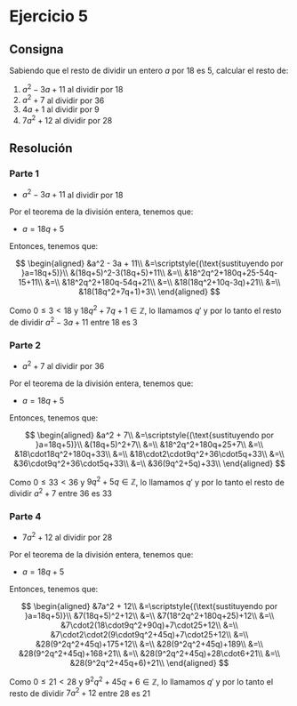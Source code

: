 # Ejercicio 5

## Consigna

Sabiendo que el resto de dividir un entero $a$ por 18 es 5, calcular el resto de:

1. $a^2 - 3a + 11$ al dividir por 18
2. $a^2 + 7$ al dividir por 36
3. $4a + 1$ al dividir por 9
4. $7a^2 + 12$ al dividir por 28

## Resolución

### Parte 1

- $a^2 - 3a + 11$ al dividir por 18

Por el teorema de la división entera, tenemos que:

- $a=18q+5$

Entonces, tenemos que:

$$
\begin{aligned}
&a^2 - 3a + 11\\
&=\scriptstyle{(\text{sustituyendo por }a=18q+5)}\\
&(18q+5)^2-3(18q+5)+11\\
&=\\
&18^2q^2+180q+25-54q-15+11\\
&=\\
&18^2q^2+180q-54q+21\\
&=\\
&18(18q^2+10q-3q)+21\\
&=\\
&18(18q^2+7q+1)+3\\
\end{aligned}
$$

Como $0\leq3<18$ y $18q^2+7q+1\in\mathbb{Z}$, lo llamamos $q'$ y por lo tanto el resto de dividir $a^2 - 3a + 11$ entre $18$ es $3$

### Parte 2

- $a^2 + 7$ al dividir por 36

Por el teorema de la división entera, tenemos que:

- $a=18q+5$

Entonces, tenemos que:

$$
\begin{aligned}
&a^2 + 7\\
&=\scriptstyle{(\text{sustituyendo por }a=18q+5)}\\
&(18q+5)^2+7\\
&=\\
&18^2q^2+180q+25+7\\
&=\\
&18\cdot18q^2+180q+33\\
&=\\
&18\cdot2\cdot9q^2+36\cdot5q+33\\
&=\\
&36\cdot9q^2+36\cdot5q+33\\
&=\\
&36(9q^2+5q)+33\\
\end{aligned}
$$

Como $0\leq33<36$ y $9q^2+5q\in\mathbb{Z}$, lo llamamos $q'$ y por lo tanto el resto de dividir $a^2 + 7$ entre $36$ es $33$

### Parte 4

- $7a^2 + 12$ al dividir por 28

Por el teorema de la división entera, tenemos que:

- $a=18q+5$

Entonces, tenemos que:

$$
\begin{aligned}
&7a^2 + 12\\
&=\scriptstyle{(\text{sustituyendo por }a=18q+5)}\\
&7(18q+5)^2+12\\
&=\\
&7(18^2q^2+180q+25)+12\\
&=\\
&7\cdot2(18\cdot9q^2+90q)+7\cdot25+12\\
&=\\
&7\cdot2\cdot2(9\cdot9q^2+45q)+7\cdot25+12\\
&=\\
&28(9^2q^2+45q)+175+12\\
&=\\
&28(9^2q^2+45q)+189\\
&=\\
&28(9^2q^2+45q)+168+21\\
&=\\
&28(9^2q^2+45q)+28\cdot6+21\\
&=\\
&28(9^2q^2+45q+6)+21\\
\end{aligned}
$$

Como $0\leq21<28$ y $9^2q^2+45q+6\in\mathbb{Z}$, lo llamamos $q'$ y por lo tanto el resto de dividir $7a^2 + 12$ entre $28$ es $21$